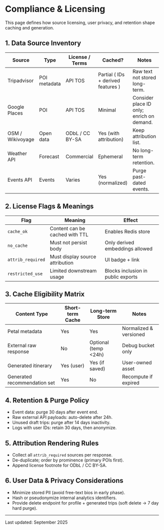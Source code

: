 # Compliance & Licensing

This page defines how source licensing, user privacy, and retention shape caching and generation.

## 1. Data Source Inventory

| Source | Type | License / Terms | Cached? | Notes |
|--------|------|-----------------|---------|-------|
| Tripadvisor | POI metadata | API TOS | Partial ( IDs + derived features ) | Raw text not stored long-term. |
| Google Places | POI | API TOS | Minimal | Consider place ID only; enrich on demand. |
| OSM / Wikivoyage | Open data | ODbL / CC BY-SA | Yes (with attribution) | Keep attribution list. |
| Weather API | Forecast | Commercial | Ephemeral | No long-term retention. |
| Events API | Events | Varies | Yes (normalized) | Purge past-dated events. |

## 2. License Flags & Meanings

| Flag | Meaning | Effect |
|------|---------|--------|
| `cache_ok` | Content can be cached with TTL | Enables Redis store |
| `no_cache` | Must not persist body | Only derived embeddings allowed |
| `attrib_required` | Must display source attribution | UI badge + link |
| `restricted_use` | Limited downstream usage | Blocks inclusion in public exports |

## 3. Cache Eligibility Matrix

| Content Type | Short-term Cache | Long-term Store | Notes |
|--------------|------------------|-----------------|-------|
| Petal metadata | Yes | Yes | Normalized & versioned |
| External raw response | No | Optional (temp <24h) | Debug bucket only |
| Generated itinerary | Yes (user) | Yes (if saved) | User-owned asset |
| Generated recommendation set | Yes | No | Recompute if expired |

## 4. Retention & Purge Policy

- Event data: purge 30 days after event end.
- Raw external API payloads: auto-delete after 24h.
- Unused draft trips: purge after 14 days inactivity.
- Logs with user IDs: retain 30 days, then anonymize.

## 5. Attribution Rendering Rules

- Collect all `attrib_required` sources per response.
- De-duplicate; order by prominence (primary POIs first).
- Append license footnote for ODbL / CC BY-SA.

## 6. User Data & Privacy Considerations

- Minimize stored PII (avoid free-text bios in early phase).
- Hash or pseudonymize internal analytics identifiers.
- Provide delete endpoint for profile + generated trips (soft delete → 7 day hard purge).

---

Last updated: September 2025
